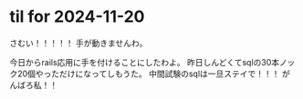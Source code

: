 # til for 2024-11-20

さむい！！！！！
手が動きませんわ。

今日からrails応用に手を付けることにしたわよ。
昨日しんどくてsqlの30本ノック20個やっただけになってしもうた。
中間試験のsqlは一旦ステイで！！！
がんばろ私！！